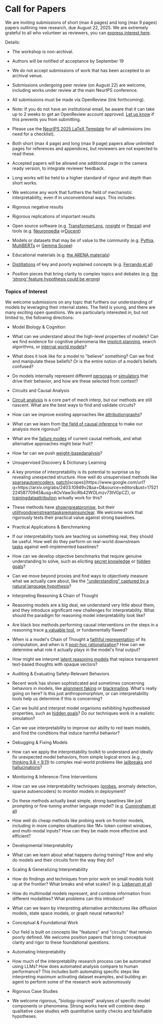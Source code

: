 # Call for Papers

We are inviting submissions of short (max 4 pages) and long (max 9 pages) papers outlining new research, due August 22, 2025. We are extremely grateful to all who volunteer as reviewers, you can [express interest here](https://www.google.com/url?q=https://docs.google.com/forms/d/e/1FAIpQLSdiw1SJllzoTz_nqzDTzTOGb9DV3W_truQyh-WvYj_QGIi7Mg/viewform?usp%3Ddialog&sa=D&source=editors&ust=1752122458759235&usg=AOvVaw0KMjh_2QYBExIOWgkp5vty).


Details:


* The workshop is non-archival.

* Authors will be notified of acceptance by September 19

* We do not accept submissions of work that has been accepted to an archival venue.

* Submissions undergoing peer review (on August 22) are welcome, including works under review at the main NeurIPS conference.

* All submissions must be made via OpenReview (link forthcoming).

* Note: If you do not have an institutional email, be aware that it can take up to 2 weeks to get an OpenReview account approved. [Let us know](mailto:neurips2025@mechinterpworkshop.com) if this prevents you from submitting.

* Please use the [NeurIPS 2025 LaTeX Template](https://www.google.com/url?q=https://media.neurips.cc/Conferences/NeurIPS2025/Styles.zip&sa=D&source=editors&ust=1752122458761641&usg=AOvVaw3nL6Qd8SNvrIofhijHz9AF) for all submissions (no need for a checklist).

* Both short (max 4 page) and long (max 9 page) papers allow unlimited pages for references and appendices, but reviewers are not expected to read these.

* Accepted papers will be allowed one additional page in the camera ready version, to integrate reviewer feedback.

* Long works will be held to a higher standard of rigour and depth than short works.

* We welcome any work that furthers the field of mechanistic interpretability, even if in unconventional ways. This includes:

* Rigorous negative results

* Rigorous replications of important results

* Open source software (e.g. [TransformerLens](https://www.google.com/url?q=https://github.com/neelnanda-io/TransformerLens&sa=D&source=editors&ust=1752122458763947&usg=AOvVaw3GZSWwNJFE-qwP-1bS_sNH), [nnsight](https://www.google.com/url?q=https://github.com/ndif-team/nnsight&sa=D&source=editors&ust=1752122458764118&usg=AOvVaw3nbTUg0Ry6uikz-Mc9eRwI) or [Penzai](https://www.google.com/url?q=https://github.com/google-deepmind/penzai&sa=D&source=editors&ust=1752122458764250&usg=AOvVaw3Cg9cu7lLsbrVCgwfpnaLu)) and tools (e.g. [Neuronpedia](https://www.google.com/url?q=http://neuronpedia.org&sa=D&source=editors&ust=1752122458764390&usg=AOvVaw2mhCHVBImUoAX3OI0ash47) or[Docent](https://www.google.com/url?q=https://transluce.org/introducing-docent&sa=D&source=editors&ust=1752122458764545&usg=AOvVaw1BhY2hvs3qYflD14EFQa2G))

* Models or datasets that may be of value to the community (e.g. [Pythia](https://www.google.com/url?q=https://arxiv.org/abs/2304.01373&sa=D&source=editors&ust=1752122458764844&usg=AOvVaw1jYut56aMYyqGBCE2YBG0H), [MultiBERTs](https://www.google.com/url?q=https://arxiv.org/abs/2106.16163&sa=D&source=editors&ust=1752122458764948&usg=AOvVaw1LMDx57yc-iKM5jb1K5OHN) or [Gemma Scope](https://www.google.com/url?q=https://arxiv.org/abs/2408.05147&sa=D&source=editors&ust=1752122458765072&usg=AOvVaw2mf_PBcC0A-ahHksmXCU3-))

* Educational materials (e.g. [the ARENA materials](https://www.google.com/url?q=https://arena3-chapter1-transformer-interp.streamlit.app/&sa=D&source=editors&ust=1752122458765350&usg=AOvVaw1LPF5nSt-NGDelun9BL0gv))

* [Distillations](https://www.google.com/url?q=https://distill.pub/2017/research-debt/&sa=D&source=editors&ust=1752122458765551&usg=AOvVaw1o9bwWBWRAAt4fiwi3Hc9t) of key and poorly explained concepts (e.g. [Ferrando et al](https://www.google.com/url?q=https://arxiv.org/abs/2405.00208&sa=D&source=editors&ust=1752122458765764&usg=AOvVaw3aytiPqVWoE4Ync4gwQBBy))

* Position pieces that bring clarity to complex topics and debates (e.g. [the ‘strong’ feature hypothesis could be wrong](https://www.google.com/url?q=https://www.alignmentforum.org/posts/tojtPCCRpKLSHBdpn/the-strong-feature-hypothesis-could-be-wrong&sa=D&source=editors&ust=1752122458766138&usg=AOvVaw2xmwi1cAEampyOiNeNNUNy))

### Topics of Interest

We welcome submissions on any topic that furthers our understanding of models by leveraging their internal states. The field is young, and there are many exciting open questions. We are particularly interested in, but not limited to, the following directions:


* Model Biology & Cognition

* What can we understand about the high-level properties of models? Can we find evidence for cognitive phenomena like [implicit planning](https://www.google.com/url?q=https://transformer-circuits.pub/2025/attribution-graphs/biology.html%23dives-poems&sa=D&source=editors&ust=1752122458767364&usg=AOvVaw0weB9HiAfzJ6g_BqhseI5f), search algorithms, or [internal world models](https://www.google.com/url?q=https://arxiv.org/abs/2210.13382&sa=D&source=editors&ust=1752122458767584&usg=AOvVaw2bwzcBAziv5odZgMZMQSCc)?

* What does it look like for a model to "believe" something? Can we find and manipulate these beliefs? Or is the entire notion of a model’s beliefs confused?

* Do models internally represent different [personas](https://www.google.com/url?q=https://arxiv.org/abs/2406.12094&sa=D&source=editors&ust=1752122458768104&usg=AOvVaw3xeKKhTINK4n_7AzkSNjXL) or [simulators](https://www.google.com/url?q=https://www.nature.com/articles/s41586-023-06647-8&sa=D&source=editors&ust=1752122458768237&usg=AOvVaw1m2sqL0iunQjtlFWPYEoj0) that drive their behavior, and how are these selected from context?

* Circuits and Causal Analysis

* [Circuit analysis](https://www.google.com/url?q=https://distill.pub/2020/circuits/zoom-in/&sa=D&source=editors&ust=1752122458768616&usg=AOvVaw0DI0ilLOMGubywfBD8Itr1) is a core part of mech interp, but our methods are still nascent. What are the best ways to find and validate circuits?

* How can we improve existing approaches like [attribution](https://www.google.com/url?q=https://arxiv.org/abs/2406.11944&sa=D&source=editors&ust=1752122458769008&usg=AOvVaw0wuNF3EbwWiItrK3nRoUgT)[graphs](https://www.google.com/url?q=https://transformer-circuits.pub/2025/attribution-graphs/methods.html&sa=D&source=editors&ust=1752122458769132&usg=AOvVaw0mjaZViUjU2QNXnSlecbwv)?

* What can we learn from [the field of causal inference](https://www.google.com/url?q=https://arxiv.org/abs/2407.04690&sa=D&source=editors&ust=1752122458769383&usg=AOvVaw2jPQqMpNjOBMZIMpHWmNeu) to make our analysis more rigorous?

* What are the [failure modes](https://www.google.com/url?q=https://arxiv.org/abs/2307.15771&sa=D&source=editors&ust=1752122458769643&usg=AOvVaw1sz4Q519AusAYq3b0oN6Wf) of current causal methods, and what alternative approaches might bear fruit?

* How far can we push [weight-based](https://www.google.com/url?q=https://arxiv.org/abs/2301.05217&sa=D&source=editors&ust=1752122458769973&usg=AOvVaw0-VopnoSpPJ7IEs9cllp-b)[analysis](https://www.google.com/url?q=https://arxiv.org/abs/2410.08417&sa=D&source=editors&ust=1752122458770095&usg=AOvVaw2geBcKiYb4b4a84VNDj-sY)?

* Unsupervised Discovery & Dictionary Learning

* A key promise of interpretability is its potential to surprise us by revealing unexpected structure. How well do unsupervised methods like [sparse](https://www.google.com/url?q=https://arxiv.org/abs/2103.15949&sa=D&source=editors&ust=1752122458770599&usg=AOvVaw3DmEecYi3yxneiXVihc6WC)[autoencoders](https://www.google.com/url?q=https://transformer-circuits.pub/2023/monosemantic-features&sa=D&source=editors&ust=1752122458770745&usg=AOvVaw1_w3EG-9TSvcnKV1KUkRuf), [patch](https://www.google.com/url?q=https://arxiv.org/abs/2401.06102&sa=D&source=editors&ust=1752122458770858&usg=AOvVaw1ncVnZYOiWpUuQg5dAOce_)[scopes](https://www.google.com/url?q=https://arxiv.org/abs/2403.10949v2&sa=D&source=editors&ust=1752122458770945&usg=AOvVaw3iciRb42WOLmzv73tVGpCZ), or [training](https://www.google.com/url?q=https://proceedings.mlr.press/v70/koh17a?ref%3Dhttps://githubhelp.com&sa=D&source=editors&ust=1752122458771077&usg=AOvVaw22KqbIId7gOgM6OCqbEP8d)[data](https://www.google.com/url?q=https://arxiv.org/abs/2308.03296&sa=D&source=editors&ust=1752122458771194&usg=AOvVaw32xAfupaINepaluT1aZ1nn)[attribution](https://www.google.com/url?q=https://arxiv.org/abs/2205.11482&sa=D&source=editors&ust=1752122458771321&usg=AOvVaw2dG6mRzmyDeeoD1G0kdLkv) actually work for this?

* These methods have [shown](https://www.google.com/url?q=https://transformer-circuits.pub/2024/scaling-monosemanticity/index.html&sa=D&source=editors&ust=1752122458771590&usg=AOvVaw1z8wKNRVzSWhdGX_XlVbDy)[great](https://www.google.com/url?q=https://transformer-circuits.pub/2025/attribution-graphs/biology.html&sa=D&source=editors&ust=1752122458771743&usg=AOvVaw3SjQ2tSb3I8Of66A5Fiuea)[promise](https://www.google.com/url?q=https://arxiv.org/abs/2503.10965&sa=D&source=editors&ust=1752122458771843&usg=AOvVaw1in_O-VyRcdrwjotuBbCWX), but their [utility](https://www.google.com/url?q=https://arxiv.org/abs/2502.16681&sa=D&source=editors&ust=1752122458771956&usg=AOvVaw1iPVKvCksF4AdLSkXmc0b-)[on](https://www.google.com/url?q=https://www.tilderesearch.com/blog/sieve&sa=D&source=editors&ust=1752122458772087&usg=AOvVaw04YwXC5mBkvRlcr3Nnru8b)[downstream](https://www.google.com/url?q=https://arxiv.org/abs/2501.17148&sa=D&source=editors&ust=1752122458772207&usg=AOvVaw2qf_hEKSPS984bcK6qd95r)[tasks](https://www.google.com/url?q=https://transformer-circuits.pub/2024/features-as-classifiers/index.html&sa=D&source=editors&ust=1752122458772348&usg=AOvVaw3n4ogtFugX2CA3-3viIKDM)[remains](https://www.google.com/url?q=https://arxiv.org/abs/2502.04382&sa=D&source=editors&ust=1752122458772484&usg=AOvVaw196BTf2UHo3Y4xhu_8qCv6)[unclear](https://www.google.com/url?q=https://www.alignmentforum.org/posts/4uXCAJNuPKtKBsi28/negative-results-for-saes-on-downstream-tasks&sa=D&source=editors&ust=1752122458772714&usg=AOvVaw1nvFStf2nX1QxoHKvRHHNU). We welcome work that rigorously tests their practical value against strong baselines.

* Practical Applications & Benchmarking

* If our interpretability tools are teaching us something real, they should be useful. How well do they perform on real-world downstream [tasks](https://www.google.com/url?q=https://www.lesswrong.com/posts/wGRnzCFcowRCrpX4Y/downstream-applications-as-validation-of-interpretability&sa=D&source=editors&ust=1752122458773502&usg=AOvVaw1kSgh_aZUt-7_gvwdzNfr-) against well-implemented baselines?

* How can we develop objective benchmarks that require genuine understanding to solve, such as eliciting [secret knowledge](https://www.google.com/url?q=https://arxiv.org/abs/2505.14352&sa=D&source=editors&ust=1752122458773892&usg=AOvVaw0E_oa7vvhKM5Wlj6ar69A8) or [hidden goals](https://www.google.com/url?q=https://arxiv.org/abs/2503.10965&sa=D&source=editors&ust=1752122458774007&usg=AOvVaw1quQCYRlxfZ3-dVJ1cEYYF)?

* Can we move beyond proxies and find ways to objectively measure what we actually care about, like the ["understanding" captured by a natural language hypothesis](https://www.google.com/url?q=https://arxiv.org/abs/2502.04382&sa=D&source=editors&ust=1752122458774459&usg=AOvVaw0py5rS3YoyaWCyL9dMf54F)?

* Interpreting Reasoning & Chain of Thought

* Reasoning models are a big deal, we understand very little about them, and they introduce significant new challenges for interpretability. What should the paradigm for reasoning model interpretability look like?

* Are black box methods performing causal interventions on the steps in a reasoning trace [a valuable tool](https://www.google.com/url?q=https://arxiv.org/abs/2506.19143&sa=D&source=editors&ust=1752122458775350&usg=AOvVaw1NnQB8qOy-8-YDClX5d3kc), or fundamentally flawed?

* When is a model's Chain of Thought a [faithful representation](https://www.google.com/url?q=https://arxiv.org/abs/2305.04388&sa=D&source=editors&ust=1752122458775672&usg=AOvVaw1mZHU9mbycz3HZK_5WU-Hs) of its computation, and when is it [post-hoc rationalization](https://www.google.com/url?q=https://arxiv.org/abs/2503.08679&sa=D&source=editors&ust=1752122458775877&usg=AOvVaw3qW6gCxu_f9Mtlc4yOykRd)? How can we determine what role it actually plays in the model's final output?

* How might we interpret [latent reasoning models](https://www.google.com/url?q=https://arxiv.org/abs/2412.06769&sa=D&source=editors&ust=1752122458776229&usg=AOvVaw3HMhwJt8gt4WC7HCENYZyo) that replace transparent text-based thoughts with opaque vectors?

* Auditing & Evaluating Safety-Relevant Behaviors

* Recent work has shown sophisticated and sometimes concerning behaviors in models, like [alignment faking](https://www.google.com/url?q=https://arxiv.org/abs/2412.14093&sa=D&source=editors&ust=1752122458776771&usg=AOvVaw3B45rtOLZu0ENE7kKDhu77) or [blackmailing](https://www.google.com/url?q=https://www.anthropic.com/research/agentic-misalignment&sa=D&source=editors&ust=1752122458776899&usg=AOvVaw3anaP6AvAzuvqCqtl8xoqK). What's really going on here? Is this just anthropomorphism, or can interpretability tools help us determine if this is concerning?

* Can we build and interpret model organisms exhibiting hypothesised properties, such as [hidden goals](https://www.google.com/url?q=https://arxiv.org/abs/2503.10965&sa=D&source=editors&ust=1752122458777406&usg=AOvVaw0r55d_9R2vQahmTWEZ_wm1)? Do our techniques work in a realistic simulation?

* Can we use interpretability to improve our ability to red team models, and find the conditions that induce harmful behavior?

* Debugging & Fixing Models

* How can we apply the interpretability toolkit to understand and ideally fix unexpected model behaviors, from simple logical errors (e.g., [thinking 9.8 < 9.11](https://www.google.com/url?q=https://transluce.org/observability-interface&sa=D&source=editors&ust=1752122458778369&usg=AOvVaw1_3_m1JpyeLmJ7QOMB2vUn)) to complex real-world problems like [jailbreaks](https://www.google.com/url?q=https://transformer-circuits.pub/2025/attribution-graphs/biology.html%23dives-jailbreak&sa=D&source=editors&ust=1752122458778635&usg=AOvVaw38DdahQq44MqX3KDlsLJqX) and [hallucinations](https://www.google.com/url?q=https://arxiv.org/abs/2411.14257&sa=D&source=editors&ust=1752122458778768&usg=AOvVaw0xTDgDQ0UGyNrCXB08f-z7)?

* Monitoring & Inference-Time Interventions

* How can we use interpretability techniques ([probes](https://www.google.com/url?q=https://arxiv.org/abs/2102.12452&sa=D&source=editors&ust=1752122458779185&usg=AOvVaw2wCOzzkawsuCxVFx_SUxBD), anomaly detection, sparse autoencoders) to monitor models in deployment?

* Do these methods actually beat simple, strong baselines like just prompting or fine-tuning another language model? (e.g. [Cunningham et al](https://www.google.com/url?q=https://alignment.anthropic.com/2025/cheap-monitors/&sa=D&source=editors&ust=1752122458779683&usg=AOvVaw0LY7YQxxPUP8csSD_K4bOl))

* How well do cheap methods like probing work on frontier models, including in more complex situations like 1M+ token context windows, and multi-modal inputs? How can they be made more effective and efficient?

* Developmental Interpretability

* What can we learn about what happens during training? How and why do models and their circuits form the way they do?

* Scaling & Generalizing Interpretability

* How do findings and techniques from prior work on small models hold up at the frontier? What breaks and what scales? (e.g. [Lieberum et al](https://www.google.com/url?q=https://arxiv.org/abs/2307.09458&sa=D&source=editors&ust=1752122458780891&usg=AOvVaw2egSuH-v-Ud3sJg_PaNVEs))

* How do multimodal models represent, and combine information from different modalities? What problems can this introduce?

* What can we learn by interpreting alternative architectures like diffusion models, state space models, or graph neural networks?

* Conceptual & Foundational Work

* Our field is built on concepts like "features" and "circuits" that remain poorly defined. We welcome position papers that bring conceptual clarity and rigor to these foundational questions.

* Automating Interpretability

* How much of the interpretability research process can be automated using LLMs? How does automated analysis compare to human performance? This includes both automating specific steps like interpreting maximum activating dataset examples, and building an agent to perform some of the research work autonomously

* Rigorous Case Studies

* We welcome rigorous, "biology-inspired" analyses of specific model components or phenomena. Strong works here will combine deep qualitative case studies with quantitative sanity checks and falsifiable hypotheses.